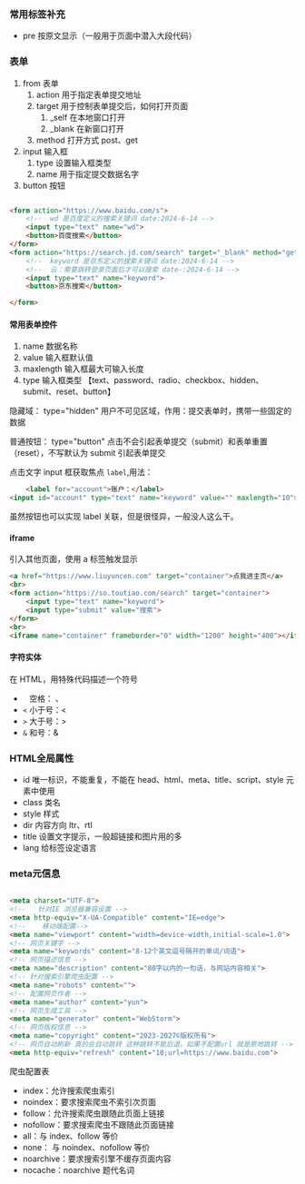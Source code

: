 ### 常用标签补充

+ pre 按原文显示（一般用于页面中潜入大段代码）

### 表单

1. from 表单
    1. action 用于指定表单提交地址
    2. target 用于控制表单提交后，如何打开页面
        1. _self 在本地窗口打开
        2. _blank 在新窗口打开
    3. method 打开方式 post、get
2. input 输入框
    1. type 设置输入框类型
    2. name 用于指定提交数据名字
3. button 按钮

```html

<form action="https://www.baidu.com/s">
    <!--  wd 是百度定义的搜索关键词 date:2024-6-14 -->
    <input type="text" name="wd">
    <button>百度搜索</button>
</form>
<form action="https://search.jd.com/search" target="_blank" method="get">
    <!--  keyword 是京东定义的搜索关键词 date:2024-6-14 -->
    <!--  云：需要跳转登录页面后才可以搜索 date-:2024-6-14 -->
    <input type="text" name="keyword">
    <button>京东搜索</button>

</form>
```

#### 常用表单控件

1. name 数据名称
2. value 输入框默认值
3. maxlength 输入框最大可输入长度
4. type 输入框类型 【text、password、radio、checkbox、hidden、submit、reset、button】

隐藏域： type="hidden" 用户不可见区域，作用：提交表单时，携带一些固定的数据

普通按钮： type="button" 点击不会引起表单提交（submit）和表单重置（reset），不写默认为 submit 引起表单提交

点击文字 input 框获取焦点 `label`,用法：

```html
    <label for="account">账户：</label>
<input id="account" type="text" name="keyword" value="" maxlength="10">
```

虽然按钮也可以实现 label 关联，但是很怪异，一般没人这么干。

#### iframe

引入其他页面，使用 a 标签触发显示

```html
<a href="https://www.liuyuncen.com" target="container">点我进主页</a>
<br>
<form action="https://so.toutiao.com/search" target="container">
    <input type="text" name="keyword">
    <input type="submit" value="搜索">
</form>
<br>
<iframe name="container" frameborder="0" width="1200" height="400"></iframe>
```

#### 字符实体

在 HTML，用特殊代码描述一个符号

+ ` ` 空格：&nbsp;、&#160;
+ `<` 小于号：&lt;
+ `>` 大于号：&gt;
+ `&` 和号：&amp;

### HTML全局属性

+ id 唯一标识，不能重复，不能在 head、html、meta、title、script、style 元素中使用
+ class 类名
+ style 样式
+ dir 内容方向 ltr、rtl
+ title 设置文字提示，一般超链接和图片用的多
+ lang 给标签设定语言

### meta元信息

```html

<meta charset="UTF-8">
<!--   针对IE 浏览器兼容设置 -->
<meta http-equiv="X-UA-Compatible" content="IE=edge">
<!--    移动端配置-->
<meta name="viewport" content="width=device-width,initial-scale=1.0">
<!-- 网页关键字 -->
<meta name="keywords" content="8-12个英文逗号隔开的单词/词语">
<!-- 网页描述信息 -->
<meta name="description" content="80字以内的一句话，与网站内容相关">
<!-- 针对搜索引擎爬虫配置 -->
<meta name="robots" content="">
<!-- 配置网页作者 -->
<meta name="author" content="yun">
<!-- 网页生成工具 -->
<meta name="generator" content="WebStorm">
<!-- 网页版权信息 -->
<meta name="copyright" content="2023-2027©版权所有">
<!-- 网页自动刷新 真的会自动跳转 这种跳转不能后退，如果不配置url 就是原地跳转 -->
<meta http-equiv="refresh" content="10;url=https://www.baidu.com">
```

爬虫配置表
+ index：允许搜索爬虫索引
+ noindex：要求搜索爬虫不索引次页面
+ follow：允许搜索爬虫跟随此页面上链接
+ nofollow：要求搜索爬虫不跟随此页面链接
+ all：与 index、follow 等价
+ none： 与 noindex、nofollow 等价
+ noarchive：要求搜索引擎不缓存页面内容
+ nocache：noarchive 题代名词
